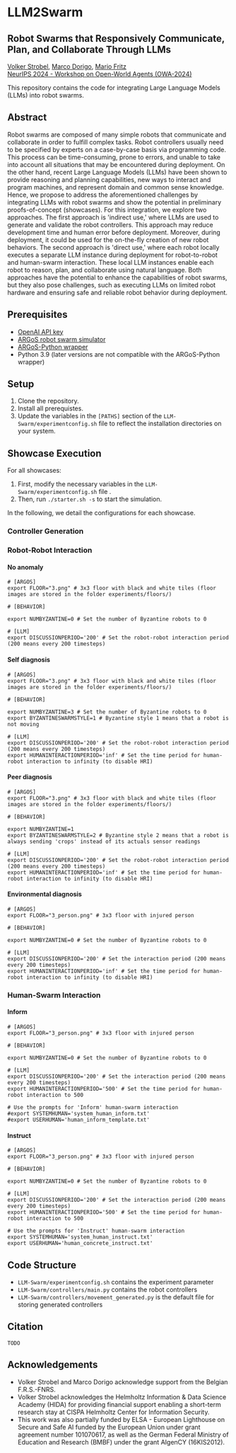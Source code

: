# LLM2Swarm
## Robot Swarms that Responsively Communicate, Plan, and Collaborate Through LLMs

[Volker Strobel](https://iridia.ulb.ac.be/~vstrobel/), [Marco Dorigo](https://iridia.ulb.ac.be/~mdorigo/), [Mario Fritz](https://cispa.saarland/group/fritz/)<br>
[NeurIPS 2024 - Workshop on Open-World Agents (OWA-2024)](https://sites.google.com/view/open-world-agents/home)

This repository contains the code for integrating Large Language Models (LLMs) into robot swarms.

## Abstract

Robot swarms are composed of many simple robots that communicate and collaborate in order to fulfill complex tasks. Robot controllers usually need to be specified by experts on a case-by-case basis via programming code. This process can be time-consuming, prone to errors, and unable to take into account all situations that may be encountered during deployment. On the other hand, recent Large Language Models (LLMs) have been shown to provide reasoning and planning capabilities, new ways to interact and program machines, and represent domain and common sense knowledge. Hence, we propose to address the aforementioned challenges by integrating LLMs with robot swarms and show the potential in preliminary proofs-of-concept (showcases). For this integration, we explore two approaches. The first approach is 'indirect use,' where LLMs are used to generate and validate the robot controllers. This approach may reduce development time and human error before deployment. Moreover, during deployment, it could be used for the on-the-fly creation of new robot behaviors. The second approach is 'direct use,' where each robot locally executes a separate LLM instance during deployment for robot-to-robot and human-swarm interaction. These local LLM instances enable each robot to reason, plan, and collaborate using natural language. Both approaches have the potential to enhance the capabilities of robot swarms, but they also pose challenges, such as executing LLMs on limited robot hardware and ensuring safe and reliable robot behavior during deployment.

## Prerequisites

- [OpenAI API key](https://platform.openai.com/docs/overview)
- [ARGoS robot swarm simulator](https://github.com/ilpincy/argos3)
- [ARGoS-Python wrapper](https://zenodo.org/records/13765570)
- Python 3.9 (later versions are not compatible with the ARGoS-Python wrapper)

## Setup

1. Clone the repository.
2. Install all prerequistes.
3. Update the variables in the `[PATHS]` section of the `LLM-Swarm/experimentconfig.sh` file to reflect the installation directories on your system.

## Showcase Execution
 
For all showcases:
1. First, modify the necessary variables in the `LLM-Swarm/experimentconfig.sh` file .
2. Then, run `./starter.sh -s` to start the simulation.

In the following, we detail the configurations for each showcase.

### Controller Generation

### Robot-Robot Interaction

#### No anomaly

```
# [ARGOS]
export FLOOR="3.png" # 3x3 floor with black and white tiles (floor images are stored in the folder experiments/floors/)

# [BEHAVIOR]

export NUMBYZANTINE=0 # Set the number of Byzantine robots to 0

# [LLM]
export DISCUSSIONPERIOD='200' # Set the robot-robot interaction period (200 means every 200 timesteps)
```

#### Self diagnosis

```
# [ARGOS]
export FLOOR="3.png" # 3x3 floor with black and white tiles (floor images are stored in the folder experiments/floors/)

# [BEHAVIOR]

export NUMBYZANTINE=3 # Set the number of Byzantine robots to 0
export BYZANTINESWARMSTYLE=1 # Byzantine style 1 means that a robot is not moving

# [LLM]
export DISCUSSIONPERIOD='200' # Set the robot-robot interaction period (200 means every 200 timesteps)
export HUMANINTERACTIONPERIOD='inf' # Set the time period for human-robot interaction to infinity (to disable HRI)

```

#### Peer diagnosis

```
# [ARGOS]
export FLOOR="3.png" # 3x3 floor with black and white tiles (floor images are stored in the folder experiments/floors/)

# [BEHAVIOR]

export NUMBYZANTINE=1
export BYZANTINESWARMSTYLE=2 # Byzantine style 2 means that a robot is always sending 'crops' instead of its actuals sensor readings

# [LLM]
export DISCUSSIONPERIOD='200' # Set the robot-robot interaction period (200 means every 200 timesteps)
export HUMANINTERACTIONPERIOD='inf' # Set the time period for human-robot interaction to infinity (to disable HRI)
```

#### Environmental diagnosis

```
# [ARGOS]
export FLOOR="3_person.png" # 3x3 floor with injured person

# [BEHAVIOR]

export NUMBYZANTINE=0 # Set the number of Byzantine robots to 0

# [LLM]
export DISCUSSIONPERIOD='200' # Set the interaction period (200 means every 200 timesteps)
export HUMANINTERACTIONPERIOD='inf' # Set the time period for human-robot interaction to infinity (to disable HRI)
```

### Human-Swarm Interaction

#### Inform

```
# [ARGOS]
export FLOOR="3_person.png" # 3x3 floor with injured person

# [BEHAVIOR]

export NUMBYZANTINE=0 # Set the number of Byzantine robots to 0

# [LLM]
export DISCUSSIONPERIOD='200' # Set the interaction period (200 means every 200 timesteps)
export HUMANINTERACTIONPERIOD='500' # Set the time period for human-robot interaction to 500

# Use the prompts for 'Inform' human-swarm interaction
#export SYSTEMHUMAN='system_human_inform.txt'
#export USERHUMAN='human_inform_template.txt'
```

#### Instruct

```
# [ARGOS]
export FLOOR="3_person.png" # 3x3 floor with injured person

# [BEHAVIOR]

export NUMBYZANTINE=0 # Set the number of Byzantine robots to 0

# [LLM]
export DISCUSSIONPERIOD='200' # Set the interaction period (200 means every 200 timesteps)
export HUMANINTERACTIONPERIOD='500' # Set the time period for human-robot interaction to 500

# Use the prompts for 'Instruct' human-swarm interaction
export SYSTEMHUMAN='system_human_instruct.txt'
export USERHUMAN='human_concrete_instruct.txt'
```

## Code Structure

- `LLM-Swarm/experimentconfig.sh` contains the experiment parameter
- `LLM-Swarm/controllers/main.py` contains the robot controllers
- `LLM-Swarm/controllers/movement_generated.py` is the default file for storing generated controllers 


## Citation
  ```
TODO
  ```

## Acknowledgements
- Volker Strobel and Marco Dorigo acknowledge support from the Belgian F.R.S.-FNRS.
- Volker Strobel acknowledges the Helmholtz Information & Data Science Academy (HIDA) for providing financial support enabling a short-term research stay at CISPA Helmholtz Center for Information Security.
- This work was also partially funded by ELSA - European Lighthouse on Secure and Safe AI funded by the European Union under grant agreement number 101070617, as well as the German Federal Ministry of Education and Research (BMBF) under the grant AIgenCY (16KIS2012).





